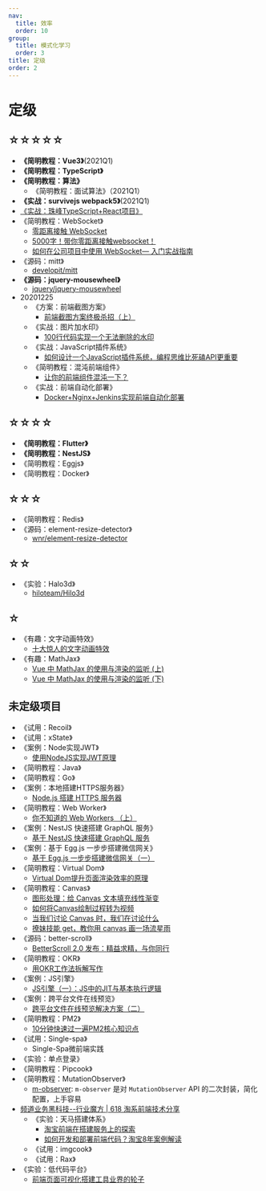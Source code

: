 ```yaml
---
nav:
  title: 效率
  order: 10
group:
  title: 模式化学习
  order: 3
title: 定级
order: 2
---
```


# 定级

## ☆☆☆☆☆

- **《简明教程：Vue3》**(2021Q1)
- **《简明教程：TypeScript》**
- **《简明教程：算法》**
  - 《简明教程：面试算法》（2021Q1）
- **《实战：survivejs webpack5》**(2021Q1)
- [《实战：珠峰TypeScript+React项目》](https://github.com/weisuoke/zf-ts-react)
- 《简明教程：WebSocket》
  - [零距离接触 WebSocket](https://mp.weixin.qq.com/s/6pwYnUkl5BNo9CgEvA1Jlg)
  - [5000字！带你零距离接触websocket！](https://mp.weixin.qq.com/s/ui29QjnulMhnaFB0x4sCVw)
  - [如何在公司项目中使用 WebSocket— 入门实战指南](https://mp.weixin.qq.com/s/QY9mYVpqp25Ga-TSfJ6H_A)
- 《源码：mitt》
  - [developit/mitt](https://github.com/developit/mitt)
- **《源码：jquery-mousewheel》**
  - [jquery/jquery-mousewheel](https://github.com/jquery/jquery-mousewheel)
- 20201225
  - 《方案：前端截图方案》
    - [前端截图方案终极杀招（上）](https://mp.weixin.qq.com/s/ywT3RKJXOwH-Dd9EOVDgvg)
  - 《实战：图片加水印》
    - [100行代码实现一个无法删除的水印](https://juejin.im/post/5f12a19e5188252e974f0531?utm_source=gold_browser_extension)
  - 《实战：JavaScript插件系统》
    - [如何设计一个JavaScript插件系统，编程思维比死磕API更重要](https://juejin.im/post/6867335238905921543?utm_source=gold_browser_extension)
  - 《简明教程：混沌前端组件》
    - [让你的前端组件混沌一下？](https://juejin.im/post/6871114023849426952?utm_source=gold_browser_extension)
  - 《实战：前端自动化部署》
    - [Docker+Nginx+Jenkins实现前端自动化部署](https://juejin.im/post/6869736425953165319?utm_source=gold_browser_extension)

## ☆☆☆☆

- **《简明教程：Flutter》**
- **《简明教程：NestJS》**
- 《简明教程：Eggjs》
- 《简明教程：Docker》

## ☆☆☆

- 《简明教程：Redis》
- 《源码：element-resize-detector》
  - [wnr/element-resize-detector](https://github.com/wnr/element-resize-detector)

## ☆☆

- 《实验：Halo3d》
  - [hiloteam/Hilo3d](https://github.com/hiloteam/Hilo3d)

## ☆

- 《有趣：文字动画特效》
  - [十大惊人的文字动画特效](https://juejin.im/post/5efab10ff265da22e610d2d0?utm_source=gold_browser_extension)
- 《有趣：MathJax》
  - [Vue 中 MathJax 的使用与渲染的监听 (上)](https://juejin.im/post/6888980313281265677?utm_source=gold_browser_extension)
  - [Vue 中 MathJax 的使用与渲染的监听 (下)](https://juejin.im/post/6889356770012528648?utm_source=gold_browser_extension)

## 未定级项目

- 《试用：Recoil》
- 《试用：xState》
- 《案例：Node实现JWT》
  - [使用NodeJS实现JWT原理](https://mp.weixin.qq.com/s/LawbDakuqmOLKaW0xBbzGg)
- 《简明教程：Java》
- 《简明教程：Go》
- 《案例：本地搭建HTTPS服务器》
  - [Node.js 搭建 HTTPS 服务器](https://mp.weixin.qq.com/s/Eq3M51L6lPBo25v4VVxXXw)
- 《简明教程：Web Worker》
	- [你不知道的 Web Workers （上）](https://juejin.im/post/5ef2a554f265da02e47d952b?utm_source=gold_browser_extension)
- 《案例：NestJS 快速搭建 GraphQL 服务》
  - [基于 NestJS 快速搭建 GraphQL 服务](https://juejin.im/post/5f1556c2f265da22be0d964e?utm_source=gold_browser_extension)
- 《案例：基于 Egg.js 一步步搭建微信网关》
  - [基于 Egg.js 一步步搭建微信网关（一）](https://juejin.im/post/6871889924480565255?utm_source=gold_browser_extension)
- 《简明教程：Virtual Dom》
  - [Virtual Dom提升页面渲染效率的原理](https://mp.weixin.qq.com/s/Ak-ZSIWR1AfYKHw5sbxgtw)
- 《简明教程：Canvas》
  - [图形处理：给 Canvas 文本填充线性渐变](https://mp.weixin.qq.com/s/ixxLPZn9Di-NZJTvKqL98w)
  - [如何将Canvas绘制过程转为视频](https://mp.weixin.qq.com/s/oXSjEF8cqfk-i_3NWKnXBQ)
  - [当我们讨论 Canvas 时，我们在讨论什么](https://juejin.im/post/6888940697257574414?utm_source=gold_browser_extension)
  - [撩妹技能 get，教你用 canvas 画一场流星雨](https://mp.weixin.qq.com/s/tlwFisr7-sebc3Q7ntqFtw)
- 《源码：better-scroll》
  - [BetterScroll 2.0 发布：精益求精，与你同行](https://juejin.im/post/6868086607027650573?utm_source=gold_browser_extension#heading-7)
- 《简明教程：OKR》
  - [用OKR工作法拆解写作](https://mp.weixin.qq.com/s/0w5Uf-R_9HMbkMwJasZ3Mw)
- 《案例：JS引擎》
  - [JS引擎（一）：JS中的JIT与基本执行逻辑](https://juejin.im/post/6863269040300032008?utm_source=gold_browser_extension)
- 《案例：跨平台文件在线预览》
  - [跨平台文件在线预览解决方案（二）](https://juejin.im/post/6864430135135698957?utm_source=gold_browser_extension)
- 《简明教程：PM2》
  - [10分钟快速过一遍PM2核心知识点](https://mp.weixin.qq.com/s/dR2CuRuzs_RbOrPuD10Y1w)
- 《试用：Single-spa》
  - Single-Spa微前端实践
- 《实验：单点登录》
- 《简明教程：Pipcook》
- 《简明教程：MutationObserver》
  - [m-observer](https://www.npmjs.com/package/m-observer): `m-observer` 是对 `MutationObserver` API 的二次封装，简化配置，上手容易 
- [频道业务黑科技--行业魔方 | 618 淘系前端技术分享](https://mp.weixin.qq.com/s/P6S02xjK_tTvYO94WwHPWQ)
  - 《实验：天马搭建体系》
    - [淘宝前端在搭建服务上的探索](https://zhuanlan.zhihu.com/p/137470317)
    - [如何开发和部署前端代码？淘宝8年案例解读](https://www.infoq.cn/article/vflqy1gjaejb4mzs63ze)
  - 《试用：imgcook》
  - 《试用：Rax》
- 《实验：低代码平台》
  - [前端页面可视化搭建工具业界的轮子](https://juejin.im/post/6858881797490098190?utm_source=gold_browser_extension)

